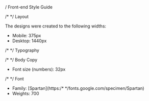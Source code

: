 / Front-end Style Guide

/*  */ Layout

The designs were created to the following widths:

- Mobile: 375px
- Desktop: 1440px



/*  */ Typography

/*  */ Body Copy

- Font size (numbers): 32px

/*  */ Font

- Family: [Spartan](https:/*  */fonts.google.com/specimen/Spartan)
- Weights: 700

